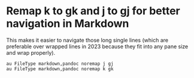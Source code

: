 # Remap k to gk and j to gj for better navigation in Markdown

This makes it easier to navigate those long single lines (which are preferable over wrapped lines in 2023 because they fit into any pane size and wrap properly).

```vim
au FileType markdown,pandoc noremap j gj
au FileType markdown,pandoc noremap k gk
```
